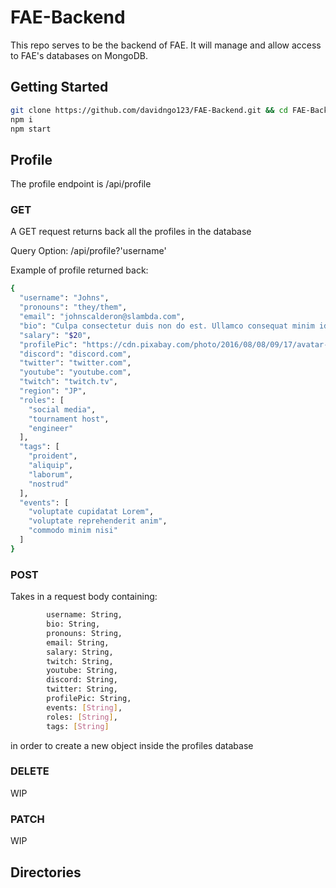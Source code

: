 # FAE-Backend
This repo serves to be the backend of FAE. It will manage and allow access to FAE's databases on MongoDB.

## Getting Started
```sh
git clone https://github.com/davidngo123/FAE-Backend.git && cd FAE-Backend
npm i
npm start
```

## Profile

The profile endpoint is /api/profile

### GET

A GET request returns back all the profiles in the database

Query Option: /api/profile?'username'

Example of profile returned back:
```sh
{
  "username": "Johns",
  "pronouns": "they/them",
  "email": "johnscalderon@slambda.com",
  "bio": "Culpa consectetur duis non do est. Ullamco consequat minim id magna et officia exercitation laboris consequat esse ea.",
  "salary": "$20",
  "profilePic": "https://cdn.pixabay.com/photo/2016/08/08/09/17/avatar-1577909_960_720.png",
  "discord": "discord.com",
  "twitter": "twitter.com",
  "youtube": "youtube.com",
  "twitch": "twitch.tv",
  "region": "JP",
  "roles": [
    "social media",
    "tournament host",
    "engineer"
  ],
  "tags": [
    "proident",
    "aliquip",
    "laborum",
    "nostrud"
  ],
  "events": [
    "voluptate cupidatat Lorem",
    "voluptate reprehenderit anim",
    "commodo minim nisi"
  ]
}

```
### POST

Takes in a request body containing: 
```sh
        username: String,
        bio: String,
        pronouns: String,
        email: String,
        salary: String,
        twitch: String,
        youtube: String,
        discord: String,
        twitter: String,
        profilePic: String,
        events: [String],
        roles: [String],
        tags: [String]
```
in order to create a new object inside the profiles database

### DELETE
WIP 


### PATCH
WIP 


## Directories


